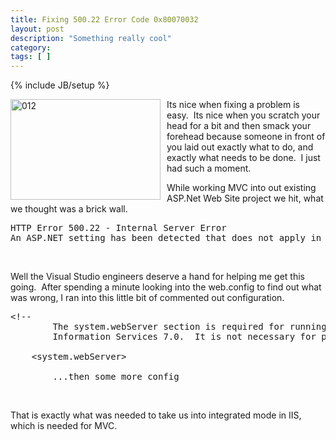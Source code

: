 ```yaml
---
title: Fixing 500.22 Error Code 0x80070032
layout: post
description: "Something really cool"
category:
tags: [ ] 
---
```

{% include JB/setup %}



<p><a href="http://www.flickr.com/photos/civisi/3158222539/"><img style="border-right-width: 0px; margin: 0px 10px 0px 0px; display: inline; border-top-width: 0px; border-bottom-width: 0px; border-left-width: 0px" title="012" border="0" alt="012" align="left" src="http://farm4.static.flickr.com/3093/3158222539_e4603f2446_m.jpg" width="240" height="161" /></a> Its nice when fixing a problem is easy.&#160; Its nice when you scratch your head for a bit and then smack your forehead because someone in front of you laid out exactly what to do, and exactly what needs to be done.&#160; I just had such a moment. </p>  <p>While working MVC into out existing ASP.Net Web Site project we hit, what we thought was a brick wall. </p>  <pre>HTTP Error 500.22 - Internal Server Error
An ASP.NET setting has been detected that does not apply in Integrated managed pipeline mode.</pre>

<p>&#160;</p>

<p>Well the Visual Studio engineers deserve a hand for helping me get this going.&#160; After spending a minute looking into the web.config to find out what was wrong, I ran into this little bit of commented out configuration.</p>

<pre class="xml" name="code">&lt;!-- 
        The system.webServer section is required for running ASP.NET AJAX under Internet
        Information Services 7.0.  It is not necessary for previous version of IIS.
  
	&lt;system.webServer&gt;

        ...then some more config</pre>

<p>&#160;</p>

<p>That is exactly what was needed to take us into integrated mode in IIS, which is needed for MVC. </p>
